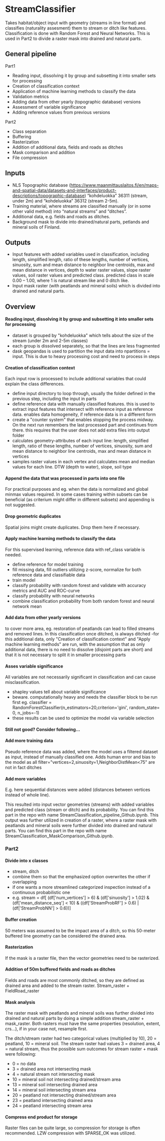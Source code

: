 # StreamClassifier
Takes habitat/object input with geometry (streams in line format) and classifies (naturality assesment) them to stream or ditch like features. Classification is done with Random Forest and Neural Networks. This is used in Part2 to divide a raster mask into drained and natural parts.


## General pipeline
Part1
- Reading input, dissolving it by group and subsetting it into smaller sets for processing
- Creation of classification context
- Application of machine learning methods to classify the data
- Validation metrics
- Adding data from other yearly (topographic database) versions
- Assessment of variable significance
- Adding reference values from previous versions
  
Part2 
- Class separation
- Buffering
- Rasterization
- Addition of additional data, fields and roads as ditches
- Mask comparison and addition
- File compression

## Inputs
- NLS Topographic database (https://www.maanmittauslaitos.fi/en/maps-and-spatial-data/datasets-and-interfaces/product-descriptions/topographic-database) “kohdeluokka” 36311 (stream, under 2m) and “kohdeluokka” 36312 (stream 2-5m).
- Training material, where streams are classified manually (or in some other valid method) into “natural streams” and “ditches”.
- Additional data, e.g. fields and roads as ditches.
- Background mask to divide into drained/natural parts, petlands and mineral soils of Finland.

## Outputs
- Input features with added variables used in classification, including length, simplified length, ratio of these lengths, number of vertices, sinuosity, sum and mean distance to neighbor line centroids, max and mean distance in vertices, depth to water raster values, slope raster values, soil raster values and predicted class. predicted class in scale 0.00 – 1.00, where 1 is natural stream like and 0 ditch like.
- Input mask raster (with peatlands and mineral soils) which is divided into drained and natural parts.

## Overview
#### Reading input, dissolving it by group and subsetting it into smaller sets for processing
- dataset is grouped by "kohdeluokka" which tells about the size of the stream (under 2m and 2-5m classes) 
- each group is dissolved separately, so that the lines are less fragmented 
- dask geopandas is used to partition the input data into npartitions = input. This is due to heavy processing cost and need to process in steps 


#### Creation of classification context
Each input row is processed to include additional variables that could explain the class differences.
- define input directory to loop through, usually the folder defined in the previous step, including the input in parts
- define reference data with manually classified features. this is used to extract input features that intersect with reference input as reference data. enables data homogeneity, if reference data is in a different form
- create a "counter system" that enables stopping the process midway. On the next run remembers the last processed part and continues from there. this requires that the user does not add extra files into output folder
- calculates geometry-attributes of each input line: length, simplified length, ratio of these lengths, number of vertices, sinuosity, sum and mean distance to neighbor line centroids, max and mean distance in vertices
- samples raster values in each vertex and calculates mean and median values for each line. DTW (depth to water), slope, soil type


#### Append the data that was processed in parts into one file
For practical purposes and eg. when the data is normalized and global minmax values required. In some cases training within subsets can be beneficial (as criterium might differ in different subsets) and appending is not suggested. 


#### Drop geometric duplicates
Spatial joins might create duplicates. Drop them here if necessary.


#### Apply machine learning methods to classify the data
For this supervised learning, reference data with ref_class variable is needed.
- define reference for model training
- fill missing data, fill outliers utilizing z-score, normalize for both reference data and classifiable data
- train model
- classify probability with random forest and validate with accuracy metrics and AUC and ROC-curve
- classify probability with neural networks
- combine classification probability from both random forest and neural network mean


#### Add data from other yearly versions
to cover more area, eg. restoration of peatlands can lead to filled streams and removed lines. In this classification once ditched, is always ditched
-for this additional data, only "Creation of classification context" and "Apply machine learning methods" are run, with the assumption that as only additional data, there is no need to dissolve (disjoint parts are short) and that it is not necessary to split it in smaller processing parts

#### Asses variable significance
All variables are not necessarily significant in classification and can cause misclassification.
- shapley values tell about variable significance
- beware. computationally heavy and needs the classifier block to be run first eg. classifier = RandomForestClassifier(n_estimators=20,criterion='gini', random_state= 0, n_jobs=-1)
- these results can be used to optimize the model via variable selection


#### Still not good? Consider following…
#### Add more training data
Pseudo reference data was added, where the model uses a filtered dataset as input, instead of manually classified one. Adds human error and bias to the model as all filter="vertices=2,sinuosity=1,NeighborDistMean<75" are not in fact ditches
#### Add more variables
E.g. here sequential distances were added (distances between vertices instead of whole line).



This resulted into input vector geometries (streams) with added variables and predicted class (stream or ditch) and its probability. You can find this part in the repo with name StreamClassification_pipeline_Github.ipynb. This output was further utilized in creation of a raster, where a raster mask with peatlands and mineral soils were further divided into drained and natural parts. You can find this part in the repo with name StreamClassification_MaskComparison_Github.ipynb.

### Part2

#### Divide into x classes
- stream, ditch 
- combine them so that the emphasized option overwrites the other if overlapping
- if one wants a more streamlined categorized inspection instead of a continuous probabilistic one 
- e.g. 
stream = df[
    (df['num_vertices'] > 6) &
    (df['sinuosity'] > 1.02) &
    (df['mean_distance_seq'] < 10) &
    ((df['StreamProbRF'] > 0.6) | (df['StreamProbNN'] > 0.6))]


#### Buffer creation
50 meters was assumed to be the impact area of a ditch, so this 50-meter buffered line geometry can be considered the drained area.

#### Rasterization
If the mask is a raster file, then the vector geometries need to be rasterized.

#### Addition of 50m buffered fields and roads as ditches
Fields and roads are most commonly ditched, so they are defined as drained area and added to the stream raster. Stream_raster + FieldRoad_raster

#### Mask analysis
The raster mask with peatlands and mineral soils was further divided into drained and natural parts by doing a simple addition stream_raster + mask_raster.  Both rasters must have the same properties (resolution, extent, crs…), if in your case not, resample first.

The ditch/stream raster had two categorical values (multiplied by 10), 20 = peatland, 10 = mineral soil. The stream raster had values 3 = drained area, 4 = natural stream, thus the possible sum outcomes for stream raster + mask were following:
- 0 = no data
- 3 = drained area not intersecting mask 
- 4 = natural stream not intersecting mask 
- 10 = mineral soil not intersecting drained/stream area 
- 13 = mineral soil intersecting drained area 
- 14 = mineral soil intersecting stream area 
- 20 = peatland not intersecting drained/stream area 
- 23 = peatland intersecting drained area 
- 24 = peatland intersecting stream area 

#### Compress end product for storage
Raster files can be quite large, so compression for storage is often recommended. LZW compression with SPARSE_OK was utilized.

